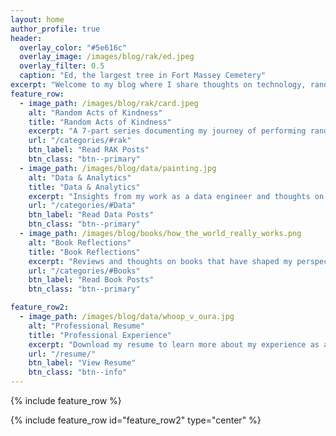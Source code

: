 ```yaml
---
layout: home
author_profile: true
header:
  overlay_color: "#5e616c"
  overlay_image: /images/blog/rak/ed.jpeg
  overlay_filter: 0.5
  caption: "Ed, the largest tree in Fort Massey Cemetery"
excerpt: "Welcome to my blog where I share thoughts on technology, random acts of kindness, and reflections on books that have shaped my perspective."
feature_row:
  - image_path: /images/blog/rak/card.jpeg
    alt: "Random Acts of Kindness"
    title: "Random Acts of Kindness"
    excerpt: "A 7-part series documenting my journey of performing random acts of kindness in my community."
    url: "/categories/#rak"
    btn_label: "Read RAK Posts"
    btn_class: "btn--primary"
  - image_path: /images/blog/data/painting.jpg
    alt: "Data & Analytics"
    title: "Data & Analytics"
    excerpt: "Insights from my work as a data engineer and thoughts on effective data visualization and dbt development."
    url: "/categories/#Data"
    btn_label: "Read Data Posts"
    btn_class: "btn--primary"
  - image_path: /images/blog/books/how_the_world_really_works.png
    alt: "Book Reflections"
    title: "Book Reflections"
    excerpt: "Reviews and thoughts on books that have shaped my perspective on the world and how it really works."
    url: "/categories/#Books"
    btn_label: "Read Book Posts"
    btn_class: "btn--primary"

feature_row2:
  - image_path: /images/blog/data/whoop_v_oura.jpg
    alt: "Professional Resume"
    title: "Professional Experience"
    excerpt: "Download my resume to learn more about my experience as a data engineer and my professional background."
    url: "/resume/"
    btn_label: "View Resume"
    btn_class: "btn--info"
---
```


{% include feature_row %}

{% include feature_row id="feature_row2" type="center" %}
